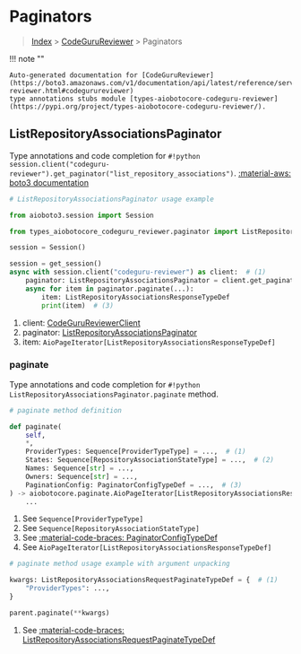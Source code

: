 # Paginators

> [Index](../README.md) > [CodeGuruReviewer](./README.md) > Paginators

!!! note ""

    Auto-generated documentation for [CodeGuruReviewer](https://boto3.amazonaws.com/v1/documentation/api/latest/reference/services/codeguru-reviewer.html#codegurureviewer)
    type annotations stubs module [types-aiobotocore-codeguru-reviewer](https://pypi.org/project/types-aiobotocore-codeguru-reviewer/).

## ListRepositoryAssociationsPaginator

Type annotations and code completion for `#!python session.client("codeguru-reviewer").get_paginator("list_repository_associations")`.
[:material-aws: boto3 documentation](https://boto3.amazonaws.com/v1/documentation/api/latest/reference/services/codeguru-reviewer/paginator/ListRepositoryAssociations.html#CodeGuruReviewer.Paginator.ListRepositoryAssociations)

```python
# ListRepositoryAssociationsPaginator usage example

from aioboto3.session import Session

from types_aiobotocore_codeguru_reviewer.paginator import ListRepositoryAssociationsPaginator

session = Session()

session = get_session()
async with session.client("codeguru-reviewer") as client:  # (1)
    paginator: ListRepositoryAssociationsPaginator = client.get_paginator("list_repository_associations")  # (2)
    async for item in paginator.paginate(...):
        item: ListRepositoryAssociationsResponseTypeDef
        print(item)  # (3)
```

1. client: [CodeGuruReviewerClient](./client.md)
2. paginator: [ListRepositoryAssociationsPaginator](./paginators.md#listrepositoryassociationspaginator)
3. item: `AioPageIterator[ListRepositoryAssociationsResponseTypeDef]`


### paginate

Type annotations and code completion for `#!python ListRepositoryAssociationsPaginator.paginate` method.

```python
# paginate method definition

def paginate(
    self,
    *,
    ProviderTypes: Sequence[ProviderTypeType] = ...,  # (1)
    States: Sequence[RepositoryAssociationStateType] = ...,  # (2)
    Names: Sequence[str] = ...,
    Owners: Sequence[str] = ...,
    PaginationConfig: PaginatorConfigTypeDef = ...,  # (3)
) -> aiobotocore.paginate.AioPageIterator[ListRepositoryAssociationsResponseTypeDef]:  # (4)
    ...
```

1. See `Sequence[ProviderTypeType]`
2. See `Sequence[RepositoryAssociationStateType]`
3. See [:material-code-braces: PaginatorConfigTypeDef](./type_defs.md#paginatorconfigtypedef)
4. See `AioPageIterator[ListRepositoryAssociationsResponseTypeDef]`


```python
# paginate method usage example with argument unpacking

kwargs: ListRepositoryAssociationsRequestPaginateTypeDef = {  # (1)
    "ProviderTypes": ...,
}

parent.paginate(**kwargs)
```

1. See [:material-code-braces: ListRepositoryAssociationsRequestPaginateTypeDef](./type_defs.md#listrepositoryassociationsrequestpaginatetypedef)
